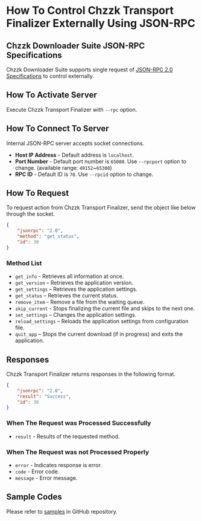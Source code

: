 # How To Control Chzzk Transport Finalizer Externally Using JSON-RPC

## Chzzk Downloader Suite JSON-RPC Specifications
Chzzk Downloader Suite supports single request of [JSON-RPC 2.0 Specifications](https://www.jsonrpc.org/specification) to control externally.

## How To Activate Server
Execute Chzzk Transport Finalizer with `--rpc` option.

## How To Connect To Server
Internal JSON-RPC server accepts socket connections.

* **Host IP Address** - Default address is `localhost`.
* **Port Number** - Default port number is `65000`. Use `--rpcport` option to change. (available range: `49152`~`65300`)
* **RPC ID** - Default ID is `70`. Use `--rpcid` option to change.

## How To Request
To request action from Chzzk Transport Finalizer, send the object like below through the socket.

```json
{
    "jsonrpc": "2.0",
    "method": "get_status",
    "id": 30
}
```

### Method List
* `get_info` - Retrieves all information at once.
* `get_version` – Retrieves the application version.
* `get_settings` – Retrieves the application settings.
* `get_status` – Retrieves the current status.
* `remove_item` - Remove a file from the waiting queue.
* `skip_current` - Stops finalizing the current file and skips to the next one.
* `set_settings` – Changes the application settings.
* `reload_settings` – Reloads the application settings from configuration file.
* `quit_app` – Stops the current download (if in progress) and exits the application.

## Responses
Chzzk Transport Finalizer returns responses in the following format.

```json
{
    "jsonrpc": "2.0",
    "result": "Success",
    "id": 30
}
```

### When The Request was Processed Successfully
* `result` - Results of the requested method.

### When The Request was not Processed Properly
* `error` - Indicates response is error.
* `code` - Error code.
* `message` - Error message.

## Sample Codes
Please refer to [samples](https://github.com/Choonholic/ChzzkDownloader/blob/main/samples/) in GitHub repository.
